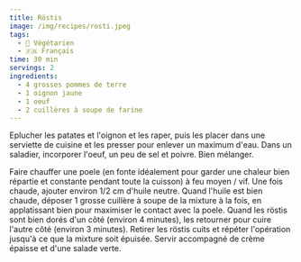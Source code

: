 ```yaml
---
title: Röstis
image: /img/recipes/rosti.jpeg
tags:
  - 🌿 Végétarien
  - 🇫🇷 Français
time: 30 min
servings: 2
ingredients:
  - 4 grosses pommes de terre
  - 1 oignon jaune
  - 1 oeuf
  - 2 cuillères à soupe de farine
---
```

E﻿plucher les patates et l'oignon et les raper, puis les placer dans une serviette de cuisine et les presser pour enlever un maximum d'eau. Dans un saladier, incorporer l'oeuf, un peu de sel et poivre. Bien mélanger.

F﻿aire chauffer une poele (en fonte idéalement pour garder une chaleur bien répartie et constante pendant toute la cuisson) à feu moyen / vif. Une fois chaude, ajouter environ 1/2 cm d'huile neutre. Quand l'huile est bien chaude, déposer 1 grosse cuillère à soupe de la mixture à la fois, en applatissant bien pour maximiser le contact avec la poele. Quand les röstis sont bien dorés d'un côté (environ 4 minutes), les retourner pour cuire l'autre côté (environ 3 minutes). Retirer les röstis cuits et répéter l'opération jusqu'à ce que la mixture soit épuisée. Servir accompagné de crème épaisse et d'une salade verte.